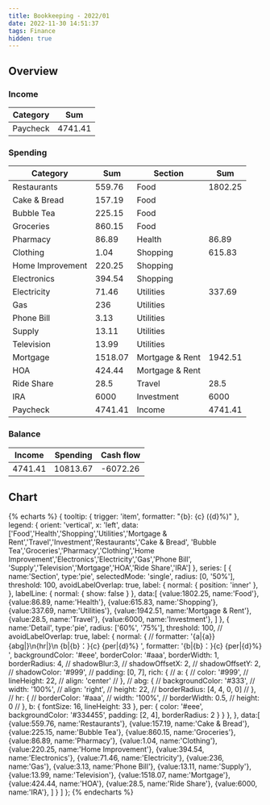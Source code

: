 ```yaml
---
title: Bookkeeping - 2022/01
date: 2022-11-30 14:51:37
tags: Finance
hidden: true
---
```


## Overview

### Income

| Category         | Sum     |
| ---------------- | ------- |
| Paycheck         | 4741.41 |

### Spending

| Category         | Sum     | Section         | Sum     |
| ---------------- | ------- | --------------- | ------- |
| Restaurants      | 559.76  | Food            | 1802.25 |
| Cake & Bread     | 157.19  | Food            |         |
| Bubble Tea       | 225.15  | Food            |         |
| Groceries        | 860.15  | Food            |         |
| Pharmacy         | 86.89   | Health          | 86.89   |
| Clothing         | 1.04    | Shopping        | 615.83  |
| Home Improvement | 220.25  | Shopping        |         |
| Electronics      | 394.54  | Shopping        |         |
| Electricity      | 71.46   | Utilities       | 337.69  |
| Gas              | 236     | Utilities       |         |
| Phone Bill       | 3.13    | Utilities       |         |
| Supply           | 13.11   | Utilities       |         |
| Television       | 13.99   | Utilities       |         |
| Mortgage         | 1518.07 | Mortgage & Rent | 1942.51 |
| HOA              | 424.44  | Mortgage & Rent |         |
| Ride Share       | 28.5    | Travel          | 28.5    |
| IRA              | 6000    | Investment      | 6000    |
| Paycheck         | 4741.41 | Income          | 4741.41 |

### Balance

| Income    | Spending  | Cash flow     |
| --------- | --------- | ------------- |
| 4741.41   | 10813.67  | -6072.26      |

## Chart

{% echarts %}
{
    tooltip: {
        trigger: 'item',
        formatter: "{b}: {c} ({d}%)"
    },
    legend: {
        orient: 'vertical',
        x: 'left',
        data:['Food','Health','Shopping','Utilities','Mortgage & Rent','Travel','Investment','Restaurants','Cake & Bread',
        'Bubble Tea','Groceries','Pharmacy','Clothing','Home Improvement','Electronics','Electricity','Gas','Phone Bill',
        'Supply','Television','Mortgage','HOA','Ride Share','IRA']
    },
    series: [
        {
            name:'Section',
            type:'pie',
            selectedMode: 'single',
            radius: [0, '50%'],
            threshold: 100,
            avoidLabelOverlap: true,
            label: {
                normal: {
                    position: 'inner'
                },
            },
            labelLine: {
                normal: {
                    show: false
                }
            },
            data:[
                {value:1802.25, name:'Food'},
                {value:86.89, name:'Health'},
                {value:615.83, name:'Shopping'},
                {value:337.69, name:'Utilities'},
                {value:1942.51, name:'Mortgage & Rent'},
                {value:28.5, name:'Travel'},
                {value:6000, name:'Investment'},
            ]
        },
        {
            name:'Detail',
            type:'pie',
            radius: ['60%', '75%'],
            threshold: 100,
            // avoidLabelOverlap: true,
            label: {
                normal: {
                    // formatter: '{a|{a}}{abg|}\n{hr|}\n  {b|{b}：}{c}  {per|{d}%}  ',
                    formatter: '{b|{b}：}{c}  {per|{d}%}  ',
                    backgroundColor: '#eee',
                    borderColor: '#aaa',
                    borderWidth: 1,
                    borderRadius: 4,
                    // shadowBlur:3,
                    // shadowOffsetX: 2,
                    // shadowOffsetY: 2,
                    // shadowColor: '#999',
                    // padding: [0, 7],
                    rich: {
                        // a: {
                        //    color: '#999',
                        //    lineHeight: 22,
                        //    align: 'center'
                        // },
                        // abg: {
                        //     backgroundColor: '#333',
                        //     width: '100%',
                        //     align: 'right',
                        //     height: 22,
                        //     borderRadius: [4, 4, 0, 0]
                        // },
                        // hr: {
                        //    borderColor: '#aaa',
                        //    width: '100%',
                        //    borderWidth: 0.5,
                        //    height: 0
                        // },
                        b: {
                            fontSize: 16,
                            lineHeight: 33
                        },
                        per: {
                            color: '#eee',
                            backgroundColor: '#334455',
                            padding: [2, 4],
                            borderRadius: 2
                        }
                    }
                },
            },
            data:[
                {value:559.76, name:'Restaurants'},
                {value:157.19, name:'Cake & Bread'},
                {value:225.15, name:'Bubble Tea'},
                {value:860.15, name:'Groceries'},
                {value:86.89, name:'Pharmacy'},
                {value:1.04, name:'Clothing'},
                {value:220.25, name:'Home Improvement'},
                {value:394.54, name:'Electronics'},
                {value:71.46, name:'Electricity'},
                {value:236, name:'Gas'},
                {value:3.13, name:'Phone Bill'},
                {value:13.11, name:'Supply'},
                {value:13.99, name:'Television'},
                {value:1518.07, name:'Mortgage'},
                {value:424.44, name:'HOA'},
                {value:28.5, name:'Ride Share'},
                {value:6000, name:'IRA'},
            ]
        }
    ]
};
{% endecharts %}
